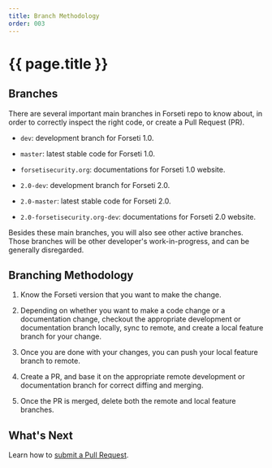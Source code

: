 ```yaml
---
title: Branch Methodology
order: 003
---
```


#  {{ page.title }}

## Branches

There are several important main branches in Forseti repo to know about,
in order to correctly inspect the right code, or create a Pull Request (PR).

* `dev`: development branch for Forseti 1.0.
* `master`: latest stable code for Forseti 1.0.
* `forsetisecurity.org`: documentations for Forseti 1.0 website.

* `2.0-dev`: development branch for Forseti 2.0.
* `2.0-master`: latest stable code for Forseti 2.0.
* `2.0-forsetisecurity.org-dev`: documentations for Forseti 2.0 website.

Besides these main branches, you will also see other active branches.
Those branches will be other developer's work-in-progress, and can be
generally disregarded.

## Branching Methodology

1. Know the Forseti version that you want to make the change.

1. Depending on whether you want to make a code change or a documentation change,
checkout the appropriate development or documentation branch locally,
sync to remote, and create a local feature branch for your change.

1. Once you are done with your changes, you can push your local feature branch
to remote. 

1. Create a PR, and base it on the appropriate remote development
or documentation branch for correct diffing and merging.

1. Once the PR is merged, delete both the remote and local feature branches.

## What's Next

Learn how to [submit a Pull Request](https://github.com/GoogleCloudPlatform/forseti-security/blob/master/.github/CONTRIBUTING.md).
